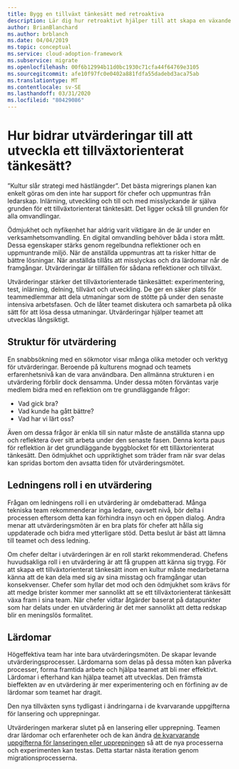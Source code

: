 ```yaml
---
title: Bygg en tillväxt tänkesätt med retroaktiva
description: Lär dig hur retroaktivt hjälper till att skapa en växande tänkesätt och ge teamna möjlighet att skapa en hållbar tillväxt.
author: BrianBlanchard
ms.author: brblanch
ms.date: 04/04/2019
ms.topic: conceptual
ms.service: cloud-adoption-framework
ms.subservice: migrate
ms.openlocfilehash: 00f6b12994b11d0bc1930c71cfa44f64769e3105
ms.sourcegitcommit: afe10f97fc0e0402a881fdfa55dadebd3aca75ab
ms.translationtype: MT
ms.contentlocale: sv-SE
ms.lasthandoff: 03/31/2020
ms.locfileid: "80429086"
---
```

<!-- markdownlint-disable MD026 -->

# <a name="how-do-retrospectives-help-build-a-growth-mindset"></a>Hur bidrar utvärderingar till att utveckla ett tillväxtorienterat tänkesätt?

”Kultur slår strategi med hästlängder”. Det bästa migrerings planen kan enkelt göras om den inte har support för chefer och uppmuntras från ledarskap. Inlärning, utveckling och till och med misslyckande är själva grunden för ett tillväxtorienterat tänktesätt. Det ligger också till grunden för alla omvandlingar.

Ödmjukhet och nyfikenhet har aldrig varit viktigare än de är under en verksamhetsomvandling. En digital omvandling behöver båda i stora mått. Dessa egenskaper stärks genom regelbundna reflektioner och en uppmuntrande miljö. När de anställda uppmuntras att ta risker hittar de bättre lösningar. När anställda tillåts att misslyckas och dra lärdomar når de framgångar. Utvärderingar är tillfällen för sådana reflektioner och tillväxt.

Utvärderingar stärker det tillväxtorienterade tänkesättet: experimentering, test, inlärning, delning, tillväxt och utveckling. De ger en säker plats för teammedlemmar att dela utmaningar som de stötte på under den senaste intensiva arbetsfasen. Och de låter teamet diskutera och samarbeta på olika sätt för att lösa dessa utmaningar. Utvärderingar hjälper teamet att utvecklas långsiktigt.

## <a name="retrospective-structure"></a>Struktur för utvärdering

En snabbsökning med en sökmotor visar många olika metoder och verktyg för utvärderingar. Beroende på kulturens mognad och teamets erfarenhetsnivå kan de vara användbara. Den allmänna strukturen i en utvärdering förblir dock densamma. Under dessa möten förväntas varje medlem bidra med en reflektion om tre grundläggande frågor:

- Vad gick bra?
- Vad kunde ha gått bättre?
- Vad har vi lärt oss?

Även om dessa frågor är enkla till sin natur måste de anställda stanna upp och reflektera över sitt arbeta under den senaste fasen. Denna korta paus för reflektion är det grundläggande byggblocket för ett tilläxtorienterat tänkesätt. Den ödmjukhet och uppriktighet som träder fram när svar delas kan spridas bortom den avsatta tiden för utvärderingsmötet.

## <a name="leaderships-role-in-a-retrospective"></a>Ledningens roll i en utvärdering

Frågan om ledningens roll i en utvärdering är omdebatterad. Många tekniska team rekommenderar inga ledare, oavsett nivå, bör delta i processen eftersom detta kan förhindra insyn och en öppen dialog. Andra menar att utvärderingsmöten är en bra plats för chefer att hålla sig uppdaterade och bidra med ytterligare stöd. Detta beslut är bäst att lämna till teamet och dess ledning.

Om chefer deltar i utvärderingen är en roll starkt rekommenderad. Chefens huvudsakliga roll i en utvärdering är att få gruppen att känna sig trygg. För att skapa ett tillväxtorienterat tänkesätt inom en kultur måste medarbetarna känna att de kan dela med sig av sina misstag och framgångar utan konsekvenser. Chefer som hyllar det mod och den ödmjukhet som krävs för att medge brister kommer mer sannolikt att se ett tillväxtorienterat tänkesätt växa fram i sina team. När chefer vidtar åtgärder baserat på datapunkter som har delats under en utvärdering är det mer sannolikt att detta redskap blir en meningslös formalitet.

## <a name="lessons-learned"></a>Lärdomar

Högeffektiva team har inte bara utvärderingsmöten. De skapar levande utvärderingsprocesser. Lärdomarna som delas på dessa möten kan påverka processer, forma framtida arbete och hjälpa teamet att bli mer effektivt. Lärdomar i efterhand kan hjälpa teamet att utvecklas. Den främsta bieffekten av en utvärdering är mer experimentering och en förfining av de lärdomar som teamet har dragit.

Den nya tillväxten syns tydligast i ändringarna i de kvarvarande uppgifterna för lansering och upprepningar.

Utvärderingen markerar slutet på en lansering eller upprepning. Teamen drar lärdomar och erfarenheter och de kan ändra [de kvarvarande uppgifterna för lanseringen eller upprepningen](../assess/release-iteration-backlog.md) så att de nya processerna och experimenten kan testas. Detta startar nästa iteration genom migrationsprocesserna.
